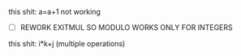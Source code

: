 this shit:
a=a+1 not working

-[ ] REWORK EXITMUL SO MODULO WORKS ONLY FOR INTEGERS

this shit:
i*k+j (multiple operations)
